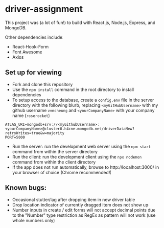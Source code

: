 # driver-assignment
 This project was (a lot of fun!) to build with React.js, Node.js, Express, and MongoDB.
 
 Other dependencies include:
 - React-Hook-Form
 - Font Awesome
 - Axios

## Set up for viewing
- Fork and clone this repository
- Use the `npm install` command in the root directory to install dependencies
- To setup access to the database, create a `config.env` file in the server directory with the following blurb, replacing `<myGitHubUsername>` with my github username `vvncheung` and `<yourCompanyName>` with your company name (`roserocket`)
```
ATLAS_URI=mongodb+srv://<myGithubUsername>:<yourCompanyName>@cluster0.h4cne.mongodb.net/driverDataNew?retryWrites=true&w=majority
PORT=5000
```
- Run the server: run the development web server using the `npm start` command from within the server directory
- Run the client: run the development client using the `npx nodemon` command from within the client directory
- If the app does not run automatically, browse to http://localhost:3000/ in your browser of choice (Chrome recommended!)

## Known bugs:
- Occasional stutter/lag after dropping item in new driver table
- Drop location indicator of currently dragged item does not show up
- Number inputs in create / edit forms will not accept decimal points due to the "Number" type restriction as RegEx as pattern will not work (use whole numbers only) 

